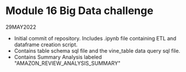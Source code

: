 # Module 16 Big Data challenge

29MAY2022

- Initial commit of repository. Includes .ipynb file containing ETL and dataframe creation script.
- Contains table schema sql file and the vine_table data query sql file.
- Contains Summary Analysis labeled "AMAZON_REVIEW_ANALYSIS_SUMMARY"